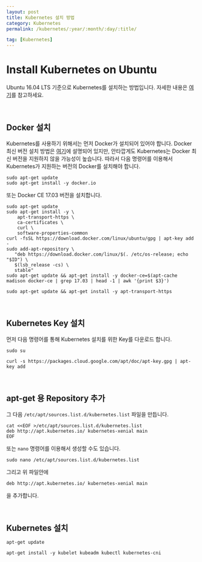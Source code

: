 ```yaml
---
layout: post
title: Kubernetes 설치 방법
category: Kubernetes
permalink: /kubernetes/:year/:month/:day/:title/

tag: [Kubernetes]
---
```

# Install Kubernetes on Ubuntu

Ubuntu 16.04 LTS 기준으로 Kubernetes를 설치하는 방법입니다. 자세한 내용은 [여기](https://kubernetes.io/docs/setup/independent/install-kubeadm/)를 참고하세요.

<br>

## Docker 설치

Kubernetes를 사용하기 위해서는 먼저 Docker가 설치되어 있어야 합니다. Docker 최신 버전 설치 방법은 [여기](/docker/2018/01/02/install-docker/)에 설명되어 있지만, 안타깝게도 Kubernetes는 Docker 최신 버전을 지원하지 않을 가능성이 높습니다. 따라서 다음 명령어를 이용해서 Kubernetes가 지원하는 버전의 Docker를 설치해야 합니다.

~~~
sudo apt-get update
sudo apt-get install -y docker.io
~~~

또는 Docker CE 17.03 버전을 설치합니다.

~~~
sudo apt-get update
sudo apt-get install -y \
    apt-transport-https \
    ca-certificates \
    curl \
    software-properties-common
curl -fsSL https://download.docker.com/linux/ubuntu/gpg | apt-key add -
sudo add-apt-repository \
   "deb https://download.docker.com/linux/$(. /etc/os-release; echo "$ID") \
   $(lsb_release -cs) \
   stable"
sudo apt-get update && apt-get install -y docker-ce=$(apt-cache madison docker-ce | grep 17.03 | head -1 | awk '{print $3}')

sudo apt-get update && apt-get install -y apt-transport-https
~~~

<br>

## Kubernetes Key 설치

먼저 다음 명령어를 통해 Kubernetes 설치를 위한 Key를 다운로드 합니다.

~~~
sudo su

curl -s https://packages.cloud.google.com/apt/doc/apt-key.gpg | apt-key add 
~~~

<br>

## apt-get 용 Repository 추가

그 다음 `/etc/apt/sources.list.d/kubernetes.list` 파일을 만듭니다. 

~~~
cat <<EOF >/etc/apt/sources.list.d/kubernetes.list
deb http://apt.kubernetes.io/ kubernetes-xenial main
EOF
~~~

또는 `nano` 명령어를 이용해서 생성할 수도 있습니다.

~~~
sudo nano /etc/apt/sources.list.d/kubernetes.list
~~~

그리고 위 파일안에 

~~~
deb http://apt.kubernetes.io/ kubernetes-xenial main
~~~

을 추가합니다. 

<br>

## Kubernetes 설치

~~~
apt-get update

apt-get install -y kubelet kubeadm kubectl kubernetes-cni
~~~